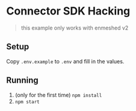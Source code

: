 # Connector SDK Hacking

> this example only works with enmeshed v2

## Setup

Copy `.env.example` to `.env` and fill in the values.

## Running

1. (only for the first time) `npm install`
2. `npm start`
